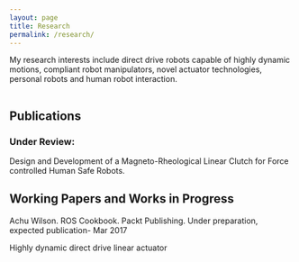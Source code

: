 ```yaml
---
layout: page
title: Research
permalink: /research/
---
```


My research interests include direct drive robots capable of highly dynamic motions, compliant robot manipulators, novel actuator technologies, personal robots and human robot interaction. 


<hr style="clear:both;visibility: hidden;" />  


## Publications

### Under Review:
Design and Development of a Magneto-Rheological Linear Clutch for Force controlled Human Safe Robots.

## Working Papers and Works in Progress

Achu Wilson. ROS Cookbook. Packt Publishing. Under preparation, expected publication- Mar 2017

Highly dynamic direct drive linear actuator



<script>
  (function(i,s,o,g,r,a,m){i['GoogleAnalyticsObject']=r;i[r]=i[r]||function(){
  (i[r].q=i[r].q||[]).push(arguments)},i[r].l=1*new Date();a=s.createElement(o),
  m=s.getElementsByTagName(o)[0];a.async=1;a.src=g;m.parentNode.insertBefore(a,m)
  })(window,document,'script','https://www.google-analytics.com/analytics.js','ga');

  ga('create', 'UA-44991178-2', 'auto');
  ga('send', 'pageview');

</script>
